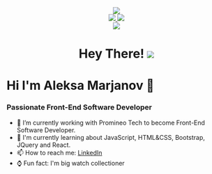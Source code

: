 <div id="header" align="center"> 
  <img src="https://media0.giphy.com/media/gjrYDwbjnK8x36xZIO/giphy.gif?cid=790b7611a95eaceb161f09c503011e05d4a3660e7c194037&rid=giphy.gif&ct=s"/>
  <div id="badges">
  <a href="https://www.linkedin.com/in/aleksamarjanov/">
  <img src="https://img.shields.io/badge/LinkedIn-blue?logo=linkedin&logoColor=white&style=for-the-badge"
  </a>
  <a href="https://twitter.com/beli1337">
  <img src="https://img.shields.io/badge/Twitter-blue?style=for-the-badge&logo=twitter&logoColor=white">
  </a>
 </div>
    <img src="https://komarev.com/ghpvc/?username=AleksaMarjanov">
    <h1>
      Hey There!
      <img src="https://media.giphy.com/media/hvRJCLFzcasrR4ia7z/giphy.gif">
    </h1>
</div>


# Hi I'm Aleksa Marjanov 👋


### Passionate Front-End Software Developer

- 🔭 I’m currently working with Promineo Tech to become Front-End Software Developer.
- 🌴 I'm currently learning about JavaScript, HTML&CSS, Bootstrap, JQuery and React.
- 📫 How to reach me: [LinkedIn](https://www.linkedin.com/in/aleksamarjanov/)
- ⌚ Fun fact: I'm big watch collectioner


